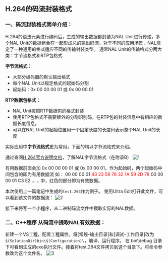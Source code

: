 

## H.264的码流封装格式
### 一、码流封装格式简单介绍：
H.264的语法元素进行编码后，生成的输出数据都封装为NAL Unit进行传递，多个NAL Unit的数据组合在一起形成总的输出码流。对于不同的应用场景，NAL规定了一种通用的格式适应不同的传输封装类型。
通常NAL Unit的传输格式分两大类：字节流格式和RTP包格式

**字节流格式：**
 - 大部分编码器的默认输出格式
 - 每个NAL Unit以规定格式的起始码分割
 - 起始码：0x 00 00 00 01 或  0x 00 00 01

**RTP数据包格式：**
 - NAL Unit按照RTP数据包的格式封装
 - 使用RTP包格式不需要额外的分割识别码，在RTP包的封装信息中有相应的数据长度信息。
 - 可以在NAL Unit的起始位置用一个固定长度的长度码表示整个NAL Unit的长度

实际应用中**字节流格式**更为常用，下面的均以字节流格式来介绍。

通过查阅[H.264官方说明文档](https://www.google.com/url?sa=t&rct=j&q=&esrc=s&source=web&cd=2&ved=0ahUKEwjkjOfquvDYAhUQ7awKHYmqCk8QFggvMAE&url=https%3A%2F%2Fwww.itu.int%2Frec%2Fdologin_pub.asp%3Flang%3De%26id%3DT-REC-H.264-201003-S!!PDF-E%26type%3Ditems&usg=AOvVaw1EJo1yby89ldBMMDpit-Ai)，了解NAL字节流格式（在附录B）
![1](http://ouei1rgxt.bkt.clouddn.com/18-1-24/5489821.jpg)

有用数据前面会加 0x 00 00 00 01 或 0x 00 00 01，作为起始码，两个起始码中间包含的即为有用数据流
如： 00 00 00 01 <font color="red">43 23 56 78 32 1A  59 2D 78</font> 00 00 00 01 C3 E2 …… 中，红色的部分即为有效数据。

本次使用上一篇笔记中生成的`test.264`作为例子。
使用Ultra Edit打开此文件，可以看到该文件的数据流：
![2](http://ouei1rgxt.bkt.clouddn.com/18-1-24/26221195.jpg)

接下来将写一个小程序，从二进制码流文件中截取实际的NAL数据。

### 二、C++程序 从码流中提取NAL有效数据：
新建一个VS工程，配置工程属性。将[常规-输出目录]和[调试-工作目录]改为`$(SolutionDir)bin\$(Configuration)\`，编译、运行程序。
在 bin\debug 目录下可看到生成的exe执行文件。接着将test.264文件拷贝到这个目录下。将命令参数改为这个文件名。
![3](http://ouei1rgxt.bkt.clouddn.com/18-1-24/78223610.jpg)



